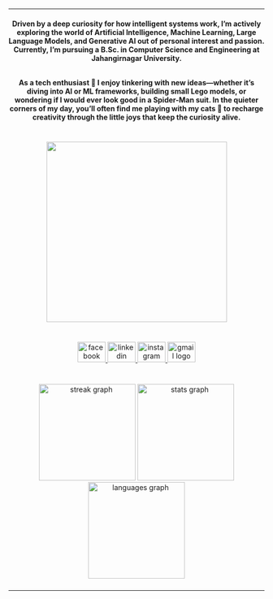 <br clear="both">
<hr>
<h4 align="center">Driven by a deep curiosity for how intelligent systems work, I’m actively exploring the world of Artificial Intelligence, Machine Learning, Large Language Models, and Generative AI out of personal interest and passion. Currently, I’m pursuing a B.Sc. in Computer Science and Engineering at Jahangirnagar University. <br>
  
  
<br>As a tech enthusiast 🤖 I enjoy tinkering with new ideas—whether it’s diving into AI or ML frameworks, building small Lego models, or wondering if I would ever look good in a Spider-Man suit. In the quieter corners of my day, you’ll often find me playing with my cats 🐾 to recharge creativity through the little joys that keep the curiosity alive.</h4>

###

<br clear="both">

<div align="center">
  <img height="355" src="https://i.postimg.cc/FHqKCqvs/policenauts-synthwave.gif"  />
</div>

###

<br clear="both">

<div align="center">
  <a href="https://www.facebook.com/rr.rimon" target="_blank">
    <img src="https://raw.githubusercontent.com/maurodesouza/profile-readme-generator/master/src/assets/icons/social/facebook/default.svg" width="55" height="40" alt="facebook logo"  />
  </a>
  <a href="https://linkedin.com/in/raian-rashid-rimon" target="_blank">
    <img src="https://raw.githubusercontent.com/maurodesouza/profile-readme-generator/master/src/assets/icons/social/linkedin/default.svg" width="55" height="40" alt="linkedin logo"  />
  </a>
  <a href="https://www.instagram.com/rimon_lemon/" target="_blank">
    <img src="https://raw.githubusercontent.com/maurodesouza/profile-readme-generator/master/src/assets/icons/social/instagram/default.svg" width="55" height="40" alt="instagram logo"  />
  </a>
  <a href="mailto:rimonraian2@gmail.com" target="_blank">
    <img src="https://raw.githubusercontent.com/maurodesouza/profile-readme-generator/master/src/assets/icons/social/gmail/default.svg" width="55" height="40" alt="gmail logo"  />
  </a>
</div>

###


###

<br clear="both">

<div align="center">
  <img src="https://streak-stats.demolab.com?user=RaianRashidRimon&locale=en&mode=daily&theme=midnight-purple&hide_border=true&border_radius=0" height="190" alt="streak graph"  />
  <img src="https://github-readme-stats.vercel.app/api?username=RaianRashidRimon&hide_title=false&hide_rank=false&show_icons=true&include_all_commits=true&count_private=false&disable_animations=false&theme=midnight-purple&locale=en&hide_border=true" height="190" alt="stats graph"  />
  <img src="https://github-readme-stats.vercel.app/api/top-langs?username=RaianRashidRimon&locale=en&hide_title=false&layout=compact&card_width=320&langs_count=10&theme=midnight-purple&hide_border=true" height="190" alt="languages graph"  />
</div>

###

<div align="left">
</div>

<hr>





